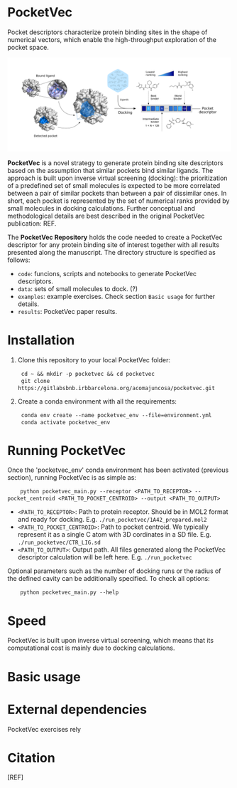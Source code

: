 # PocketVec

Pocket descriptors characterize protein binding sites in the shape of numerical vectors, which enable the high-throughput exploration of the pocket space.

![](./data/png_images/PocketVec.png)

**PocketVec** is a novel strategy to generate protein binding site descriptors based on the assumption that similar pockets bind similar ligands. The approach is built upon inverse virtual screening (docking): the prioritization of a predefined set of small molecules is expected to be more correlated between a pair of similar pockets than between a pair of dissimilar ones. In short, each pocket is represented by the set of numerical ranks provided by small molecules in docking calculations. Further conceptual and methodological details are best described in the original PocketVec publication: REF. 


The **PocketVec Repository** holds the code needed to create a PocketVec descriptor for any protein binding site of interest together with all results presented along the manuscript. The directory structure is specified as follows:

* `code`: funcions, scripts and notebooks to generate PocketVec descriptors. 
* `data`: sets of small molecules to dock. (?)
* `examples`: example exercises. Check section `Basic usage` for further details. 
* `results`: PocketVec paper results.



# Installation

1. Clone this repository to your local PocketVec folder:
        
        cd ~ && mkdir -p pocketvec && cd pocketvec
        git clone https://gitlabsbnb.irbbarcelona.org/acomajuncosa/pocketvec.git

2. Create a conda environment with all the requirements:

        conda env create --name pocketvec_env --file=environment.yml
        conda activate pocketvec_env


# Running PocketVec

Once the 'pocketvec_env' conda environment has been activated (previous section), running PocketVec is as simple as:

        python pocketvec_main.py --receptor <PATH_TO_RECEPTOR> --pocket_centroid <PATH_TO_POCKET_CENTROID> --output <PATH_TO_OUTPUT>

* `<PATH_TO_RECEPTOR>`: Path to protein receptor. Should be in MOL2 format and ready for docking. E.g. `./run_pocketvec/1A42_prepared.mol2`
* `<PATH_TO_POCKET_CENTROID>`: Path to pocket centroid. We typically represent it as a single C atom with 3D cordinates in a SD file. E.g. `./run_pocketvec/CTR_LIG.sd`
* `<PATH_TO_OUTPUT>`: Output path. All files generated along the PocketVec descriptor calculation will be left here. E.g. `./run_pocketvec`

Optional parameters such as the number of docking runs or the radius of the defined cavity can be additionally specified. To check all options:


        python pocketvec_main.py --help

# Speed

PocketVec is built upon inverse virtual screening, which means that its computational cost is mainly due to docking calculations.



# Basic usage



# External dependencies

PocketVec exercises rely 


# Citation

[REF]